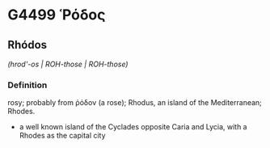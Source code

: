 # G4499 Ῥόδος

## Rhódos

_(hrod'-os | ROH-those | ROH-those)_

### Definition

rosy; probably from ῥόδον (a rose); Rhodus, an island of the Mediterranean; Rhodes.

- a well known island of the Cyclades opposite Caria and Lycia, with a Rhodes as the capital city


